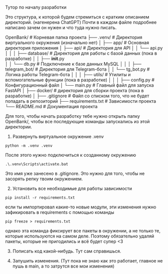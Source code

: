 Тутор по началу разработки

Это структура, к которой будем стремиться с кратким описанием директорий. (нагенерена ChatGPT) 
Почти в каждом файле подробнее написано зачем он нужен и что туда нужно писать.

OpenBank/						# Корневая папка проекта
├── .venv/                     	# Директория виртуального окружения (изначально нет)
│
├── app/                     	# Основная директория приложения
│   ├── api/                 	# Директория для API
│   │   └── api.py
│   │
│   ├── database/            	# Директория для работы с базой данных (пока в разработке)
│   │   ├── __init__.py			
│   │   └── db.py            	# Подключение к базе данных MySQL
│   │
│   ├── telegram_bot/        	# Директория для Telegram-бота
│   │   └── tg_bot.py           # Логика работы Telegram-бота
│   │
│   ├── utils/               	# Утилиты и вспомогательные функции (пока в разработке)
│   │
│   ├── config.py            	# Конфигурационный файл
│   └── main.py              	# Главный файл для запуска FastAPI
│
├── docker/                     # директория для сборки проекта (пока в разработке)
│
├── .gitignore         		 	# Файл со списком того, что не будет попадать в репозиторий
├── requirements.txt         	# Зависимости проекта
└── README.md                	# Документация проекта


Для того, чтобы начать разработку тебе нужно открыть папку OpenBank/, чтобы все последующие команды запускались из этой директории.

1) Развернуть виртуальное окружение .venv
```
python -m .venv .venv
```
После этого нужно подключиться к созданному окружению
```
.\.venv\Scripts\activate.bat
```
Это имя уже занесено в .gitignore. Это нужно для того, чтобы не засорять репку твоим окружением.

2) Установить все необходимые для работы зависимости 
```
pip install -r requirements.txt
```
если ты импортировал какие-то новые модули, эти изменения нужно зафикировать в requirements с помощью команды
```
pip freeze > requirements.txt
```
однако эта команда фиксирует все пакеты в окружении, а не только те, которые используются на самом деле. Поэтому обязательно удаляй пакеты, которые не пригодились и всё будет супер <3

3) Пописать код какой-нибудь. Тут сам справишься.

4) Запушить изменения. (Тут пока не знаю как это работает, главное не пушь в main, а то затрутся все мои изменения)
